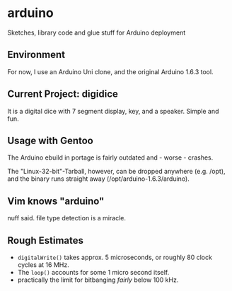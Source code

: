 # arduino
Sketches, library code  and glue stuff for Arduino deployment

## Environment

For now, I use an Arduino Uni clone, and the original Arduino 1.6.3 tool.

## Current Project: digidice

It is a digital dice with 7 segment display, key, and a speaker. Simple and fun.

## Usage with Gentoo

The Arduino ebuild in portage is fairly outdated and - worse - crashes.

The "Linux-32-bit"-Tarball, however, can be dropped anywhere (e.g. /opt), and
the binary runs straight away (/opt/arduino-1.6.3/arduino).

## Vim knows "arduino"

nuff said. file type detection is a miracle.

## Rough Estimates

* `digitalWrite()` takes approx. 5 microseconds, or roughly 80 clock cycles at 16 MHz.
* The `loop()` accounts for some 1 micro second itself.
* practically the limit for bitbanging *fairly* below 100 kHz.


